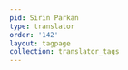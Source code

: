 ```yaml
---
pid: Sirin Parkan
type: translator
order: '142'
layout: tagpage
collection: translator_tags
---
```

